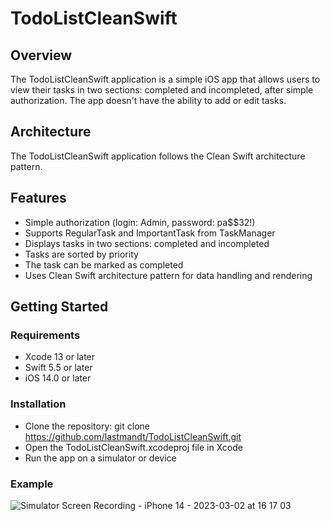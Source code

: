 # TodoListCleanSwift

## Overview
The TodoListCleanSwift application is a simple iOS app that allows users to view their tasks in two sections: completed and incompleted, after simple authorization. 
The app doesn't have the ability to add or edit tasks.

## Architecture
The TodoListCleanSwift application follows the Clean Swift architecture pattern. 

## Features
- Simple authorization (login: Admin, password: pa$$32!)
- Supports RegularTask and ImportantTask from TaskManager
- Displays tasks in two sections: completed and incompleted
- Tasks are sorted by priority
- The task can be marked as completed
- Uses Clean Swift architecture pattern for data handling and rendering


## Getting Started

### Requirements
- Xcode 13 or later
- Swift 5.5 or later
- iOS 14.0 or later

### Installation
- Clone the repository: git clone https://github.com/lastmandt/TodoListCleanSwift.git
- Open the TodoListCleanSwift.xcodeproj file in Xcode
- Run the app on a simulator or device

### Example
![Simulator Screen Recording - iPhone 14 - 2023-03-02 at 16 17 03](https://user-images.githubusercontent.com/26027427/222429156-5b6432b2-7f63-490e-b752-1c6149b680a0.gif)

